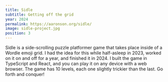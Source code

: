 ```yaml
---
title: Sidle
subtitle: Getting off the grid
year: 2024
permalink: https://aaronson.org/sidle/
image: sidle-project.jpg
position: 3
---
```


Sidle is a side-scrolling puzzle platformer game that takes place inside of a Wordle emoji grid. I had the idea for this while half-asleep in 2023, worked on it on and off for a year, and finished it in 2024. I built the game in TypeScript and React, and you can play it on any device with a web browser. The game has 10 levels, each one slightly trickier than the last. Go forth and conquer!
